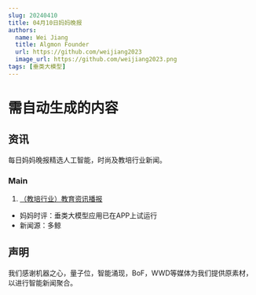 ```yaml
---
slug: 20240410
title: 04月10日妈妈晚报
authors:
  name: Wei Jiang
  title: Algmon Founder
  url: https://github.com/weijiang2023
  image_url: https://github.com/weijiang2023.png
tags: [垂类大模型]
---
```


# 需自动生成的内容
## 资讯
每日妈妈晚报精选人工智能，时尚及教培行业新闻。

### Main

1. [（教培行业）教育资讯播报](https://mp.weixin.qq.com/s/ScgoO9bPOamdGXr_nW8HDw)
* 妈妈时评：垂类大模型应用已在APP上试运行
* 新闻源：多鲸

## 声明

我们感谢机器之心，量子位，智能涌现，BoF，WWD等媒体为我们提供原素材，以进行智能新闻聚合。